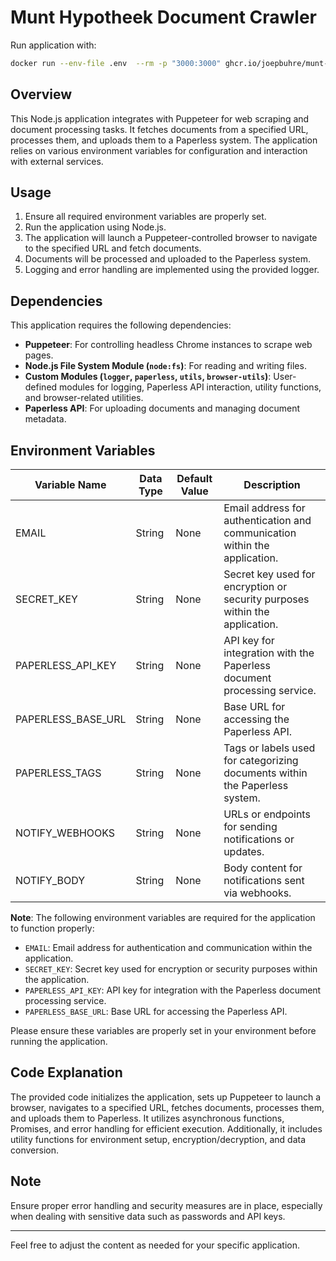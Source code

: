 # Munt Hypotheek Document Crawler

Run application with:

```bash
docker run --env-file .env  --rm -p "3000:3000" ghcr.io/joepbuhre/munt-hypotheek-doc-crawler
```

## Overview

This Node.js application integrates with Puppeteer for web scraping and document processing tasks. It fetches documents from a specified URL, processes them, and uploads them to a Paperless system. The application relies on various environment variables for configuration and interaction with external services.

## Usage

1. Ensure all required environment variables are properly set.
2. Run the application using Node.js.
3. The application will launch a Puppeteer-controlled browser to navigate to the specified URL and fetch documents.
4. Documents will be processed and uploaded to the Paperless system.
5. Logging and error handling are implemented using the provided logger.

## Dependencies

This application requires the following dependencies:

-   **Puppeteer**: For controlling headless Chrome instances to scrape web pages.
-   **Node.js File System Module (`node:fs`)**: For reading and writing files.
-   **Custom Modules (`logger`, `paperless`, `utils`, `browser-utils`)**: User-defined modules for logging, Paperless API interaction, utility functions, and browser-related utilities.
-   **Paperless API**: For uploading documents and managing document metadata.

## Environment Variables

| Variable Name      | Data Type | Default Value | Description                                                                 |
| ------------------ | --------- | ------------- | --------------------------------------------------------------------------- |
| EMAIL              | String    | None          | Email address for authentication and communication within the application.  |
| SECRET_KEY         | String    | None          | Secret key used for encryption or security purposes within the application. |
| PAPERLESS_API_KEY  | String    | None          | API key for integration with the Paperless document processing service.     |
| PAPERLESS_BASE_URL | String    | None          | Base URL for accessing the Paperless API.                                   |
| PAPERLESS_TAGS     | String    | None          | Tags or labels used for categorizing documents within the Paperless system. |
| NOTIFY_WEBHOOKS    | String    | None          | URLs or endpoints for sending notifications or updates.                     |
| NOTIFY_BODY        | String    | None          | Body content for notifications sent via webhooks.                           |

**Note**: The following environment variables are required for the application to function properly:

-   `EMAIL`: Email address for authentication and communication within the application.
-   `SECRET_KEY`: Secret key used for encryption or security purposes within the application.
-   `PAPERLESS_API_KEY`: API key for integration with the Paperless document processing service.
-   `PAPERLESS_BASE_URL`: Base URL for accessing the Paperless API.

Please ensure these variables are properly set in your environment before running the application.

## Code Explanation

The provided code initializes the application, sets up Puppeteer to launch a browser, navigates to a specified URL, fetches documents, processes them, and uploads them to Paperless. It utilizes asynchronous functions, Promises, and error handling for efficient execution. Additionally, it includes utility functions for environment setup, encryption/decryption, and data conversion.

## Note

Ensure proper error handling and security measures are in place, especially when dealing with sensitive data such as passwords and API keys.

---

Feel free to adjust the content as needed for your specific application.

